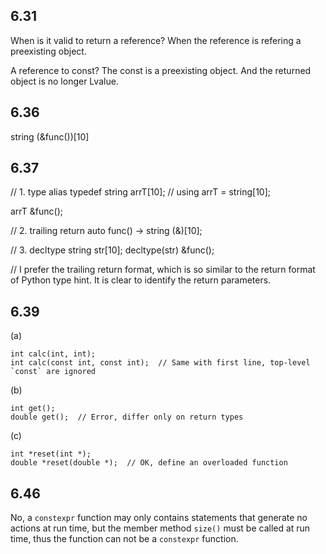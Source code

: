## 6.31
When is it valid to return a reference?
When the reference is refering a preexisting object.

A reference to const?
The const is a preexisting object. And the returned object is no longer Lvalue.

## 6.36

string (&func())[10]

## 6.37

// 1. type alias
typedef string arrT[10];
// using arrT = string[10];

arrT &func();

// 2. trailing return
auto func() -> string (&)[10];


// 3. decltype
string str[10];
decltype(str) &func();


// I prefer the trailing return format, which is so similar to the return format of Python type hint. It is clear to identify the return parameters.


## 6.39

(a)

    int calc(int, int);
    int calc(const int, const int);  // Same with first line, top-level `const` are ignored

(b)

    int get();
    double get();  // Error, differ only on return types

(c)

    int *reset(int *);
    double *reset(double *);  // OK, define an overloaded function


## 6.46

No, a `constexpr` function may only contains statements that generate no actions at run time, but the member method `size()` must be called at run time, thus the function can not be a `constexpr` function.

<!---
A function like below can be `constexpr` function:

    constexpr bool isSameStr(const std::string &s1, const std::string &s2) {
      return &s1 == &s2;
    }

--->
